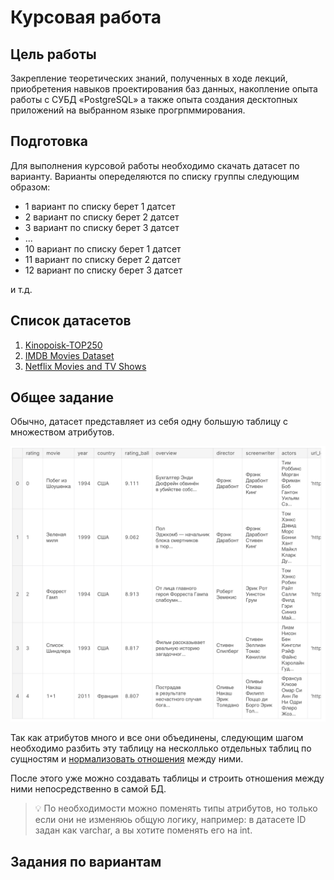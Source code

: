 # Курсовая работа

## Цель работы

Закрепление теоретических знаний, полученных в ходе
лекций, приобретения навыков проектирования баз данных, накопление опыта работы с
СУБД «PostgreSQL» а также опыта создания десктопных приложений на выбранном языке прогрпммирования.

## Подготовка

Для выполнения курсовой работы необходимо скачать датасет по варианту.
Варианты опеределяются по списку группы следующим образом:
+ 1 вариант по списку берет 1 датсет
+ 2 вариант по списку берет 2 датсет
+ 3 вариант по списку берет 3 датсет
+ ...
+ 10 вариант по списку берет 1 датсет
+ 11 вариант по списку берет 2 датсет
+ 12 вариант по списку берет 3 датсет

и т.д.

## Список датасетов
1. [Kinopoisk-TOP250]('https://www.kaggle.com/datasets/alexandertesemnikov/kinopoisktop250russiandataset')
2. [IMDB Movies Dataset](https://www.kaggle.com/datasets/harshitshankhdhar/imdb-dataset-of-top-1000-movies-and-tv-shows)
3. [Netflix Movies and TV Shows](https://www.kaggle.com/datasets/shivamb/netflix-shows)

## Общее задание

Обычно, датасет представляет из себя одну большую таблицу с множеством атрибутов. 

![](../lab_select/../tutorials/lab_select/pictures/Kinopoisk.png "Кинопоиск") 

Так как атрибутов много и все они объединены, следующим шагом необходимо разбить эту таблицу на несколлько отдельных таблиц по сущностям и [нормализовать отношения](https://habr.com/ru/post/129195/) между ними.

После этого уже можно создавать таблицы и строить отношения между ними непосредственно в самой БД.

> :bulb: По необходимости можно поменять типы атрибутов, но только если они не изменяюь общую логику, например:
в датасете ID задан как varchar, а вы хотите поменять его на int.

## Задания по вариантам




